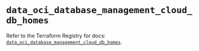 # `data_oci_database_management_cloud_db_homes`

Refer to the Terraform Registry for docs: [`data_oci_database_management_cloud_db_homes`](https://registry.terraform.io/providers/oracle/oci/7.19.0/docs/data-sources/database_management_cloud_db_homes).

